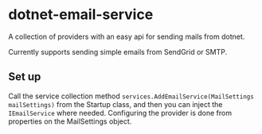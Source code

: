 # dotnet-email-service
A collection of providers with an easy api for sending mails from dotnet.

Currently supports sending simple emails from SendGrid or SMTP.

## Set up
Call the service collection method `services.AddEmailService(MailSettings mailSettings)` from the Startup class, and then you can inject the `IEmailService` where needed.
Configuring the provider is done from properties on the MailSettings object.
